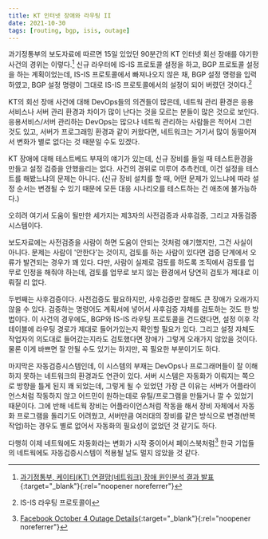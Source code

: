 ```yaml
---
title: KT 인터넷 장애와 라우팅 II
date: 2021-10-30
tags: [routing, bgp, isis, outage]
---
```

과기정통부의 보도자료에 따르면 15일 있었던 90분간의 KT 인터넷 회선 장애를 야기한 사건의 경위는 이렇다.[^1] 신규 라우터에 IS-IS 프로토콜 설정을 하고, BGP 프로토콜 설정을 하는 계획이었는데, IS-IS 프로토콜에서 빠져나오지 않은 채, BGP 설정 명령을 입력하였고, BGP 설정 명령이 그대로 IS-IS 프로토콜에서의 설정이 되어 버렸던 것이다.[^n1]

KT의 회선 장애 사건에 대해 DevOps들의 의견들이 많은데, 네트웍 관리 환경은 응용서비스나 서버 관리 환경과 차이가 많이 난다는 것을 모르는 분들이 많은 것으로 보인다. 응용서비스/서버 관리하는 DevOps는 많으나 네트웍 관리하는 사람들은 적어서 그런 것도 있고, 서버가 프로그래밍 환경과 같이 커왔다면, 네트워크는 거기서 많이 동떨어져서 변화가 별로 없다는 것 때문일 수도 있겠다.

KT 장애에 대해 테스트베드 부재의 얘기가 있는데, 신규 장비를 들일 때 테스트환경을 만들고 설정 검증을 안했을리는 없다. 사건의 경위로 미루어 추측컨데, 이건 설정을 테스트를 해봤느냐의 문제는 아니다. (신규 장비 설치를 할 때, 어떤 문제가 있느냐에 따라 설정 순서는 변경될 수 있기 때문에 모든 대응 시나리오를 테스트하는 건 애초에 불가능하다.)

오히려 여기서 도움이 될만한 세가지는 제3자의 사전검증과 사후검증, 그리고 자동검증시스템이다.

보도자료에는 사전검증을 사람이 하면 도움이 안되는 것처럼 얘기했지만, 그건 사실이 아니다. 문제는 사람이 '안한다'는 것이지, 검토를 하는 사람이 있다면 검증 단계에서 오류가 발견되는 경우가 꽤 있다. 다만, 사람이 실제로 검토를 하도록 조직에서 검토를 업무로 인정을 해줘야 하는데, 검토를 업무로 보지 않는 환경에서 당연히 검토가 제대로 이뤄질 리 없다.

두번째는 사후검증이다. 사전검증도 필요하지만, 사후검증만 잘해도 큰 장애가 오래가지 않을 수 있다. 검증하는 명령어도 계획서에 넣어서 사후검증 자체를 검토하는 것도 한 방법이다. 이 사건의 경우에도, BGP와 IS-IS 라우팅 프로토콜을 건드렸다면, 설정 이후 각 테이블에 라우팅 경로가 제대로 들어가있는지 확인할 필요가 있다. 그리고 설정 자체도 작업자의 의도대로 들어갔는지라도 검토했다면 장애가 그렇게 오래가지 않았을 것이다. 물론 이게 바쁘면 잘 안될 수도 있기는 하지만, 꼭 필요한 부분이기도 하다.

마지막은 자동검증시스템인데, 이 시스템의 부재는 DevOps나 프로그래머들이 잘 이해하지 못하는 네트워크의 환경과도 연관이 있다. 서버 시스템은 자동화가 이뤄지는 쪽으로 방향을 틀게 된지 꽤 되었는데, 그렇게 될 수 있었던 가장 큰 이유는 서버가 어플라이언스처럼 작동하지 않고 어드민이 원하는데로 유틸/프로그램을 만들거나 깔 수 있었기 때문이다. 그에 반해 네트웍 장비는 어플라이언스처럼 작동을 해서 장비 자체에서 자동화 프로그램을 돌리기도 어려웠고, 서버만큼 여러대의 장비를 같은 방식으로 변경(반복작업)하는 경우도 별로 없어서 자동화의 필요성이 없었던 것 같기도 하다.

다행히 이제 네트웍에도 자동화라는 변화가 시작 중이어서 페이스북처럼[^2] 한국 기업들의 네트웍에도 자동검증시스템이 적용될 날도 멀지 않았을 것 같다.

[^1]: [과기정통부, 케이티(KT) 연결망(네트워크) 장애 원인분석 결과 발표](https://www.msit.go.kr/bbs/view.do?sCode=user&mId=113&mPid=112&pageIndex=&bbsSeqNo=94&nttSeqNo=3180886&searchOpt=ALL&searchTxt=){:target="_blank"}{:rel="noopener noreferrer"}

[^2]: [Facebook October 4 Outage Details](https://engineering.fb.com/2021/10/05/networking-traffic/outage-details/){:target="_blank"}{:rel="noopener noreferrer"}

[^n1]: IS-IS 라우팅 프로토콜이 
